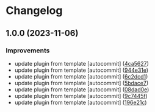 # Changelog

## 1.0.0 (2023-11-06)


### Improvements

* update plugin from template [autocommit] ([4ca5627](https://github.com/kc-workspace/asdf-terraform/commit/4ca5627382849095f3610115aa9bf442a7a32dfe))
* update plugin from template [autocommit] ([944e31e](https://github.com/kc-workspace/asdf-terraform/commit/944e31e5b391b937988d5f8e59897e49126fd72f))
* update plugin from template [autocommit] ([6c2dcd1](https://github.com/kc-workspace/asdf-terraform/commit/6c2dcd1dac6df3e2a1e40a6f97c5ec77ec56eb2c))
* update plugin from template [autocommit] ([5bdace7](https://github.com/kc-workspace/asdf-terraform/commit/5bdace746c07c809f77ad262f4165d8fb89bc818))
* update plugin from template [autocommit] ([08dad0e](https://github.com/kc-workspace/asdf-terraform/commit/08dad0e1e4f9e9101e71e7ab55758eef5b89c037))
* update plugin from template [autocommit] ([9c7445f](https://github.com/kc-workspace/asdf-terraform/commit/9c7445f1721d67afb494c2163cd4264fcaa442ac))
* update plugin from template [autocommit] ([196e21c](https://github.com/kc-workspace/asdf-terraform/commit/196e21c83a79c7ccaea6837f158cb59de5d8d7b5))

